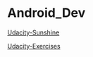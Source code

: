 # Android_Dev

[Udacity-Sunshine](https://github.com/udacity/ud851-Sunshine)

[Udacity-Exercises](https://github.com/udacity/ud851-Exercises)

